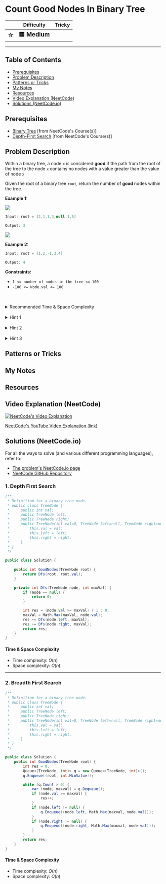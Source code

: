 # Count Good Nodes In Binary Tree

|   | Difficulty | Tricky |
|---|------------|--------|
| <big>☆<big> | <big>**🟨 Medium**</big> | <big></big> |


---

## Table of Contents

- [Prerequisites](#prerequisites)
- [Problem Description](#problem-description)
- [Patterns or Tricks](#patterns-or-tricks)
- [My Notes](#my-notes)
- [Resources](#resources)
- [Video Explanation (NeetCode)](#video-explanation-neetcode)
- [Solutions (NeetCode.io)](#solutions-neetcodeio)
    


## Prerequisites
- [Binary Tree](https://neetcode.io/courses/dsa-for-beginners/16) [from NeetCode's Course(s)]
- [Depth-First Search](https://neetcode.io/courses/dsa-for-beginners/19) [from NeetCode's Course(s)]


## Problem Description
Within a binary tree, a node `x` is considered **good** if the path from the root of the tree to the node `x` contains no nodes with a value greater than the value of node `x`

Given the root of a binary tree `root`, return the number of **good** nodes within the tree.

**Example 1:**

![](https://imagedelivery.net/CLfkmk9Wzy8_9HRyug4EVA/9bf374f1-71fe-469e-2840-5d223d9d1b00/public)

```java
Input: root = [2,1,1,3,null,1,5]

Output: 3
```

![](https://imagedelivery.net/CLfkmk9Wzy8_9HRyug4EVA/8df65da7-abac-4948-9a92-0bc7a8dda100/public)

**Example 2:**

```java
Input: root = [1,2,-1,3,4]

Output: 4
```


**Constraints:**
* `1 <= number of nodes in the tree <= 100`
* `-100 <= Node.val <= 100`

<br>
<br>
<details class="hint-accordion">  
    <summary>Recommended Time & Space Complexity</summary>
    <p>
    You should aim for a solution with <code>O(n)</code> time and<code>O(n)</code> space, where <code>n</code> is the number of nodes in the given tree.
    </p>
</details>

<br>
<details class="hint-accordion">  
    <summary>Hint 1</summary>
    <p>
    A brute force solution would involve considering every node and checking if the path from the root to that node is valid, resulting in an <code>O(n^2)</code> time complexity. Can you think of a better approach?
    </p>
</details>

<br>
<details class="hint-accordion">  
    <summary>Hint 2</summary>
    <p>
    We can use the Depth First Search (DFS) algorithm to traverse the tree. But can you think of a way to determine if the current node is a good node in a single traversal? Maybe we need to track a value while traversing the tree.
    </p>
</details>

<br>
<details class="hint-accordion">  
    <summary>Hint 3</summary>
    <p>
    While traversing the tree, we should track the maximum value along the current path. This allows us to determine whether the nodes we encounter are good. We can use a global variable to count the number of good nodes.
    </p>
</details>

## Patterns or Tricks
<!-- This section is for any patterns or tricks noticed/spotted when solving the question which we can use as an indication of using the same approach(es) used here when facing another problems somewhat like this. -->

## My Notes


## Resources


## Video Explanation (NeetCode)
[![NeetCode's Video Explanation](https://img.youtube.com/vi/7cp5imvDzl4/0.jpg)](https://www.youtube.com/watch?v=7cp5imvDzl4)

[NeetCode's YouTube Video Explanation (link)](https://www.youtube.com/watch?v=7cp5imvDzl4)


## Solutions (NeetCode.io)
For all the ways to solve (and various different programming languages), refer to:
- [The problem's NeetCode.io page](https://neetcode.io/problems/count-good-nodes-in-binary-tree)
- [NeetCode GitHub Repository](https://github.com/neetcode-gh/leetcode)

### 1. Depth First Search






```csharp
/**
 * Definition for a binary tree node.
 * public class TreeNode {
 *     public int val;
 *     public TreeNode left;
 *     public TreeNode right;
 *     public TreeNode(int val=0, TreeNode left=null, TreeNode right=null) {
 *         this.val = val;
 *         this.left = left;
 *         this.right = right;
 *     }
 * }
 */

public class Solution {
    
    public int GoodNodes(TreeNode root) {
        return Dfs(root, root.val);
    }

    private int Dfs(TreeNode node, int maxVal) {
        if (node == null) {
            return 0;
        }

        int res = (node.val >= maxVal) ? 1 : 0;
        maxVal = Math.Max(maxVal, node.val);
        res += Dfs(node.left, maxVal);
        res += Dfs(node.right, maxVal);
        return res;
    }
}
```




#### Time & Space Complexity

* Time complexity: $O(n)$
* Space complexity: $O(n)$

---

### 2. Breadth First Search






```csharp
/**
 * Definition for a binary tree node.
 * public class TreeNode {
 *     public int val;
 *     public TreeNode left;
 *     public TreeNode right;
 *     public TreeNode(int val=0, TreeNode left=null, TreeNode right=null) {
 *         this.val = val;
 *         this.left = left;
 *         this.right = right;
 *     }
 * }
 */

public class Solution {
    public int GoodNodes(TreeNode root) {
        int res = 0;
        Queue<(TreeNode, int)> q = new Queue<(TreeNode, int)>();
        q.Enqueue((root, int.MinValue));

        while (q.Count > 0) {
            var (node, maxval) = q.Dequeue();
            if (node.val >= maxval) {
                res++;
            }
            if (node.left != null) {
                q.Enqueue((node.left, Math.Max(maxval, node.val)));
            }
            if (node.right != null) {
                q.Enqueue((node.right, Math.Max(maxval, node.val)));
            }
        }
        return res;
    }
}
```




#### Time & Space Complexity

* Time complexity: $O(n)$
* Space complexity: $O(n)$
